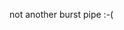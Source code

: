 <!--
id: 207380672
link: http://kevinisom.info/post/207380672/not-another-burst-pipe
slug: not-another-burst-pipe
date: Thu Oct 08 2009 20:13:23 GMT+1300 (NZDT)
raw: {"blog_name":"kevinisom","id":207380672,"post_url":"http://kevinisom.info/post/207380672/not-another-burst-pipe","slug":"not-another-burst-pipe","type":"text","date":"2009-10-08 07:13:23 GMT","timestamp":1254986003,"state":"published","format":"html","reblog_key":"agm4y5mo","tags":[],"short_url":"http://tmblr.co/Zw68YyCN630","highlighted":[],"feed_item":"http://twitter.com/kev_nz/statuses/4703816652","from_feed_id":"650289","note_count":0,"title":null,"body":"<p>not another burst pipe :-(</p>"}
publish: 2009-10-08
tags: 
title: null
-->


not another burst pipe :-(


